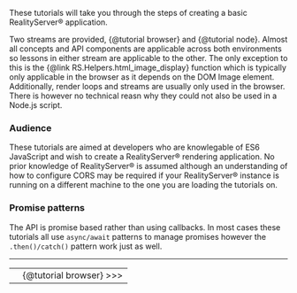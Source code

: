 These tutorials will take you through the steps of creating a basic RealityServer&reg; application. 

Two streams are provided, {@tutorial browser} and {@tutorial node}. Almost all concepts and API components are applicable across both environments so lessons in either stream are applicable to the other. The only exception to this is the {@link RS.Helpers.html_image_display} function which is typically only applicable in the browser as it depends on the DOM Image element. Additionally, render loops and streams are usually only used in the browser. There is however no technical reasn why they could not also be used in a Node.js script.

### Audience
These tutorials are aimed at developers who are knowlegable of ES6 JavaScript and wish to create a RealityServer&reg; rendering application. No prior knowledge of RealityServer&reg; is assumed although an understanding of how to configure CORS may be required if your RealityServer&reg; instance is running on a different machine to the one you are loading the tutorials on.
### Promise patterns
The API is promise based rather than using callbacks. In most cases these tutorials all use `async/await` patterns to manage promises however the `.then()/catch()` pattern work just as well.

---
|||
|:-|-:|
| |{@tutorial browser} >>>|
